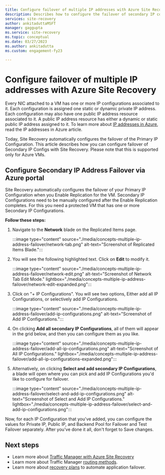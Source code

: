 ```yaml
---
title: Configure failover of multiple IP addresses with Azure Site Recovery
description: Describes how to configure the failover of secondary IP configs for Azure VMs
services: site-recovery
author: ankitaduttaMSFT
manager: gaggupta
ms.service: site-recovery
ms.topic: conceptual
ms.date: 03/27/2023
ms.author: ankitadutta
ms.custom: engagement-fy23

---
```

# Configure failover of multiple IP addresses with Azure Site Recovery

Every NIC attached to a VM has one or more IP configurations associated to it. Each configuration is assigned one static or dynamic private IP address. Each configuration may also have one public IP address resource associated to it. A public IP address resource has either a dynamic or static public IP address assigned to it. To learn more about [IP addresses in Azure](../virtual-network/ip-services/public-ip-addresses.md), read the IP addresses in Azure article.

Today, Site Recovery automatically configures the failover of the Primary IP Configuration. This article describes how you can configure failover of Secondary IP Configs with Site Recovery. Please note that this is supported only for Azure VMs.

## Configure Secondary IP Address Failover via Azure portal

Site Recovery automatically configures the failover of your Primary IP Configuration when you Enable Replication for the VM. Secondary IP Configurations need to be manually configured after the Enable Replication completes. For this you need a protected VM that has one or more Secondary IP Configurations.

**Follow these steps:**

1. Navigate to the **Network** blade on the Replicated Items page.

    :::image type="content" source="./media/concepts-multiple-ip-address-failover/network-tab.png" alt-text="Screenshot of Replicated Items Blade.":::
    

2. You will see the following highlighted text.  Click on **Edit** to modify it.
 
    :::image type="content" source="./media/concepts-multiple-ip-address-failover/network-edit.png" alt-text="Screenshot of Network Tab Edit Mode." lightbox="./media/concepts-multiple-ip-address-failover/network-edit-expanded.png":::    

3. Click on "+ IP Configurations". You will see two options, Either add all IP Configurations, or selectively add IP Configurations.

    :::image type="content" source="./media/concepts-multiple-ip-address-failover/add-ip-configurations.png" alt-text="Screenshot of Add IP Configurations.":::

4. On clicking **Add all secondary IP Configurations**, all of them will appear in the grid below, and then you can configure them as you like.

    :::image type="content" source="./media/concepts-multiple-ip-address-failover/add-all-ip-configurations.png" alt-text="Screenshot of All IP Configurations." lightbox="./media/concepts-multiple-ip-address-failover/add-all-ip-configurations-expanded.png":::    

5. Alternatively, on clicking **Select and add secondary IP Configurations**, a blade will open where you can pick and add IP Configurations you'd like to configure for failover.

    :::image type="content" source="./media/concepts-multiple-ip-address-failover/select-and-add-ip-configurations.png" alt-text="Screenshot of Select and Add IP Configurations." lightbox="./media/concepts-multiple-ip-address-failover/select-and-add-ip-configurations.png":::

Now, for each IP Configuration that you've added, you can configure the values for Private IP, Public IP, and Backend Pool for Failover and Test Failover separately. After you've done it all, don't forget to Save changes.


## Next steps

- Learn more about [Traffic Manager with Azure Site Recovery](../site-recovery/concepts-traffic-manager-with-site-recovery.md)
- Learn more about Traffic Manager [routing methods](../traffic-manager/traffic-manager-routing-methods.md).
- Learn more about [recovery plans](site-recovery-create-recovery-plans.md) to automate application failover.
